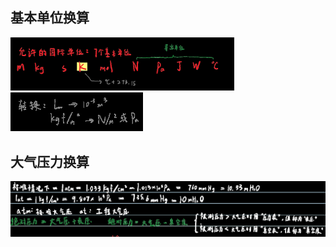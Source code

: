 ## 基本单位换算


<div align=left><img src="assets/1652352342627.png" alt="1652352342627" style="zoom:35%;" /></div>

<div align=left><img src="assets/1652353925775.png" alt="1652353925775" style="zoom:53%;" /></div>

## 大气压力换算

<div align=left><img src="assets/1652354044270.png" alt="1652354044270" style="zoom: 67%;" /></div>

